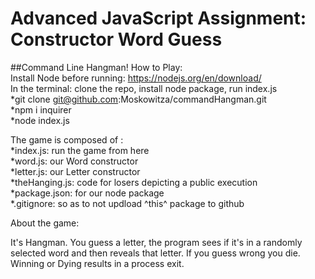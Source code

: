 # Advanced JavaScript Assignment: Constructor Word Guess
##Command Line Hangman!
How to Play: <br/>
Install Node before running: https://nodejs.org/en/download/<br/>
In the terminal: clone the repo, install node package, run index.js <br/>
*git clone git@github.com:Moskowitza/commandHangman.git<br/>
*npm i inquirer<br/>
*node index.js <br/>

The game is composed of : <br/>
*index.js: run the game from here<br/>
*word.js: our Word constructor <br/>
*letter.js: our Letter constructor<br/>
*theHanging.js: code for losers depicting a public execution<br/>
*package.json: for our node package<br/>
*.gitignore: so as to not updload ^this^ package to github<br/>

About the game:<br/>

It's Hangman. You guess a letter, the program sees if it's in a randomly selected word and then reveals that letter. If you guess wrong you die. Winning or Dying results in a process exit.

